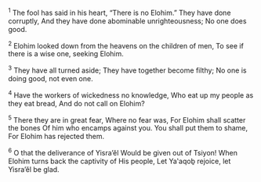 <sup>1</sup> The fool has said in his heart, “There is no Elohim.” They have done corruptly, And they have done abominable unrighteousness; No one does good.

<sup>2</sup> Elohim looked down from the heavens on the children of men, To see if there is a wise one, seeking Elohim.

<sup>3</sup> They have all turned aside; They have together become filthy; No one is doing good, not even one.

<sup>4</sup> Have the workers of wickedness no knowledge, Who eat up my people as they eat bread, And do not call on Elohim?

<sup>5</sup> There they are in great fear, Where no fear was, For Elohim shall scatter the bones Of him who encamps against you. You shall put them to shame, For Elohim has rejected them.

<sup>6</sup> O that the deliverance of Yisra’ĕl Would be given out of Tsiyon! When Elohim turns back the captivity of His people, Let Ya‛aqoḇ rejoice, let Yisra’ĕl be glad.

